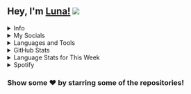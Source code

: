 ## Hey, I'm [Luna!](https://lunas.quest) <img src="https://raw.githubusercontent.com/iamtherealluna/master/wave.gif" width="30px">

<details><summary>Info</summary>
<p>

- 🔭 I’m currently working on [HyberHost](https://hyberhost.com/).
- 🌱 I’m currently learning TypeScript / C#.
- 🏫 I’m currently studying [BSc (Honours) Computing and IT (Communications and Networking)](http://www.open.ac.uk/courses/computing-it/degrees/bsc-computing-it-communications-networking-q62-cnet)
- 💬 Ask me about Game Hosting.
- 📫 How to reach me: **COMING SOON**
- 😄 Pronouns: She/Her
- 😎 Fun fact: I spend almost 12 hours listening songs every day.
</p>
</details>

<details><summary>My Socials</summary>
<p>

<!-- [![Twitter: HeyJack0001](https://img.shields.io/twitter/follow/HeyJack0001?style=social)](https://twitter.com/HeyJack0001) -->
<!-- [![Linkedin: HeyJack0001](https://img.shields.io/badge/-HeyJack0001-blue?style=flat-square&logo=Linkedin&logoColor=white&link=https://www.linkedin.com/in/HeyJack0001/)](https://www.linkedin.com/in/HeyJack0001/) -->
[![GitHub IAmTheRealLuna](https://img.shields.io/github/followers/IAmTheRealLuna?label=follow&style=social)](https://github.com/IAmTheRealLuna)
[![Website](https://img.shields.io/badge/PortfolioWebsite-lunas.quest-2648ff?style=flat-square&logo=google-chrome)](https://lunas.quest/)
<!-- [![discord](https://img.shields.io/badge/Discord-HeyJack%230001-7289DA?logo=discord)](https://discordapp.com/users/203317216106512384) -->
</p>
</details>

<details><summary>Languages and Tools</summary>
<p> 

<code><a href="https://www.javascript.com/"><img height="20" src="https://raw.githubusercontent.com/github/explore/80688e429a7d4ef2fca1e82350fe8e3517d3494d/topics/javascript/javascript.png"></a></code>
<code><a href="https://nodejs.org/"><img height="20" src="https://raw.githubusercontent.com/github/explore/80688e429a7d4ef2fca1e82350fe8e3517d3494d/topics/nodejs/nodejs.png"></a></code>
<code><a href="https://reactjs.org/"><img height="20" src="https://raw.githubusercontent.com/github/explore/80688e429a7d4ef2fca1e82350fe8e3517d3494d/topics/react/react.png"></a></code>
<code><a href="https://www.json.org/"><img height="20" src="https://raw.githubusercontent.com/github/explore/80688e429a7d4ef2fca1e82350fe8e3517d3494d/topics/json/json.png"></a></code>
<code><a href="https://es6.io/"><img height="20" src="https://raw.githubusercontent.com/github/explore/80688e429a7d4ef2fca1e82350fe8e3517d3494d/topics/es6/es6.png"></a></code>
<code><a href="https://www.docker.com/"><img height="20" src="https://raw.githubusercontent.com/github/explore/80688e429a7d4ef2fca1e82350fe8e3517d3494d/topics/docker/docker.png"></a></code>
<code><a href="https://babeljs.io/"><img height="20" src="https://raw.githubusercontent.com/github/explore/80688e429a7d4ef2fca1e82350fe8e3517d3494d/topics/babel/babel.png"></a></code>
</p>
</details>

<details><summary>GitHub Stats</summary>
<p>

<a href="https://github.com/IAmTheRealLuna">
 <img align="center" src="https://github-readme-stats.vercel.app/api?username=IAmTheRealLuna&show_icons=true&theme=dark&line_height=27" alt="Luna's github stats"/>
</a>
</p>
</details>

<details><summary>Language Stats for This Week</summary>
<p>

<!--START_SECTION:waka-->
![Code Time](http://img.shields.io/badge/Code%20Time-309%20hrs%2030%20mins-blue)

![Profile Views](http://img.shields.io/badge/Profile%20Views-1-blue)

**🐱 My GitHub Data** 

> 🏆 0 Contributions in the Year 2023
 > 
> 📦 551.7 kB Used in GitHub's Storage 
 > 
> 🚫 Not Opted to Hire
 > 
> 📜 6 Public Repositories 
 > 
> 🔑 7 Private Repositories  
 > 
**I'm a Night 🦉** 

```text
🌞 Morning        0 commits       ░░░░░░░░░░░░░░░░░░░░░░░░░   00.00 % 
🌆 Daytime       15 commits       ██████████░░░░░░░░░░░░░░░   40.54 % 
🌃 Evening       12 commits       ████████░░░░░░░░░░░░░░░░░   32.43 % 
🌙 Night         10 commits       ██████░░░░░░░░░░░░░░░░░░░   27.03 % 

```
📅 **I'm Most Productive on Friday** 

```text
Monday           3 commits       ██░░░░░░░░░░░░░░░░░░░░░░░   08.11 % 
Tuesday          1 commits       ░░░░░░░░░░░░░░░░░░░░░░░░░   02.70 % 
Wednesday        2 commits       █░░░░░░░░░░░░░░░░░░░░░░░░   05.41 % 
Thursday         2 commits       █░░░░░░░░░░░░░░░░░░░░░░░░   05.41 % 
Friday          14 commits       █████████░░░░░░░░░░░░░░░░   37.84 % 
Saturday        12 commits       ████████░░░░░░░░░░░░░░░░░   32.43 % 
Sunday           3 commits       ██░░░░░░░░░░░░░░░░░░░░░░░   08.11 % 

```


📊 **This Week I Spent My Time On** 

```text
⌚︎ Time Zone: Europe/London

💬 Programming Languages: 
JavaScript               28 mins             ████████████████░░░░░░░░░   67.20 % 
JSON                     7 mins              ████░░░░░░░░░░░░░░░░░░░░░   17.56 % 
Bash                     5 mins              ███░░░░░░░░░░░░░░░░░░░░░░   13.76 % 
ESLint File              0 secs              ░░░░░░░░░░░░░░░░░░░░░░░░░   01.48 % 

🔥 Editors: 
WebStorm                 41 mins             █████████████████████████   100.00 % 

🐱‍💻 Projects: 
garfield                 41 mins             ████████████████████████░   99.41 % 
Unknown Project          0 secs              ░░░░░░░░░░░░░░░░░░░░░░░░░   00.59 % 

💻 Operating System: 
Windows                  41 mins             █████████████████████████   100.00 % 

```

**I Mostly Code in JavaScript** 

```text
JavaScript               6 repos             ███████████████░░░░░░░░░░   60.00 % 
Lua                      2 repos             █████░░░░░░░░░░░░░░░░░░░░   20.00 % 
Python                   1 repo              ██░░░░░░░░░░░░░░░░░░░░░░░   10.00 % 
PowerShell               1 repo              ██░░░░░░░░░░░░░░░░░░░░░░░   10.00 % 

```


**Timeline**

![Chart not found](https://raw.githubusercontent.com/IAmTheRealLuna/IAmTheRealLuna/master/charts/bar_graph.png) 


 Last Updated on 16/02/2023 17:33:27 UTC
<!--END_SECTION:waka-->
</p>
</details>

<details><summary>Spotify</summary>
<p>

[![spotify-github-profile](https://spotify-github-profile.vercel.app/api/view?uid=h0sd8uxnbq3rs51ob32cqilmn&cover_image=true&theme=default)](https://github.com/kittinan/spotify-github-profile)
</p>
</details>

### Show some ❤️ by starring some of the repositories!
